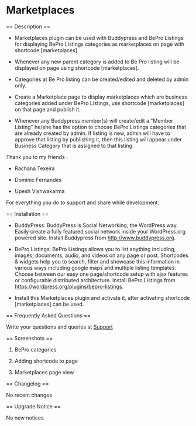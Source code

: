 Marketplaces
============

== Description ==
* Marketplaces plugin can be used with Buddypress and BePro Listings for displaying BePro Listings categories as marketplaces on page with shortcode  [marketplaces].

* Whenever any new parent category is added to Be Pro listing will be displayed on page using shortcode  [marketplaces]. 

* Categories at Be Pro listing can be created/edited and deleted by admin only.

* Create a Marketplace page to display marketplaces which are business categories added under BePro Listings, use shortcode [marketplaces] on that page and publish it.

* Whenever any Buddypress member(s) will create/edit a "Member Listing" he/she has the option to choose BePro Listings categories that are already created by admin. If listing is new, admin will have to approve that listing by publishing it, then this listing will appear under Business Category that is assigned to that listing.

Thank you to my friends :

* Rachana Texeira

* Dominic Fernandes

* Upesh Vishwakarma

For everything you do to support and share while development.


== Installation ==

* BuddyPress: BuddyPress is Social Networking, the WordPress way. Easily create a fully featured social network inside your WordPress.org powered site. Install Buddypress from http://www.buddypress.org.

* BePro Listings: BePro Listings allows you to list anything including, images, documents, audio, and videos on any page or post. Shortcodes & widgets help you to search, filter and showcase this information in various ways including google maps and multiple listing templates. Choose between our easy one page/shortcode setup with ajax features or configurable distributed architecture. Install BePro Listings from https://wordpress.org/plugins/bepro-listings.

* Install this Marketplaces plugin and activate it, after activating shortcode [marketplaces] can be used.

== Frequently Asked Questions ==

Write your questions and queries at [Support ](http://wordpress.org/support/plugin/marketplaces "Write your questions and queries ")

== Screenshots ==

1. BePro categories

2. Adding shortcode to page

3. Marketplaces page view

== Changelog ==

No recent changes

== Upgrade Notice ==

No new notices
